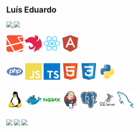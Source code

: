## Luís Eduardo
 <div>
  <a href="https://github.com/luiseduardosilva">
  <img height="200em" src="https://github-readme-stats.vercel.app/api?username=luiseduardosilva&show_icons=true&theme=tokyonight&include_all_commits=true&count_private=true"/>
  <img height="200em" src="https://github-readme-stats.vercel.app/api/top-langs/?username=luiseduardosilva&layout=compact&langs_count=8&theme=tokyonight"/>
  </a>
</div>
<div style="display: inline_block"><br>
  <img align="center" alt="Laravel" height="45" width="45" src="https://github.com/devicons/devicon/blob/master/icons/laravel/laravel-plain.svg">
  <img align="center" alt="NestJS" height="45" width="45" src="https://github.com/devicons/devicon/blob/master/icons/nestjs/nestjs-plain.svg">
  <img align="center" alt="ReactJS" height="45" width="45" src="https://github.com/devicons/devicon/blob/master/icons/react/react-original.svg">
  <img align="center" alt="AngularJS" height="45" width="45" src="https://github.com/devicons/devicon/blob/master/icons/angularjs/angularjs-plain.svg">

  ##

  <img align="center" alt="Php" height="45" width="45" src="https://raw.githubusercontent.com/devicons/devicon/master/icons/php/php-plain.svg">
  <img align="center" alt="Js" height="45" width="45" src="https://raw.githubusercontent.com/devicons/devicon/master/icons/javascript/javascript-plain.svg">
  <img align="center" alt="Ts" height="45" width="45" src="https://raw.githubusercontent.com/devicons/devicon/master/icons/typescript/typescript-plain.svg">
  <img align="center" alt="HTML" height="45" width="45" src="https://raw.githubusercontent.com/devicons/devicon/master/icons/html5/html5-original.svg">
  <img align="center" alt="CSS" height="45" width="45" src="https://raw.githubusercontent.com/devicons/devicon/master/icons/css3/css3-original.svg">
  <img align="center" alt="Python" height="45" width="45" src="https://raw.githubusercontent.com/devicons/devicon/master/icons/python/python-original.svg">


 ##

  <img align="center" alt="Linux" height="45" width="45" src="https://github.com/devicons/devicon/blob/master/icons/linux/linux-original.svg">
  <img align="center" alt="Docker" height="45" width="45" src="https://github.com/devicons/devicon/blob/master/icons/docker/docker-original.svg">
  <img align="center" alt="Nginx" height="45" width="45" src="https://github.com/devicons/devicon/blob/master/icons/nginx/nginx-original.svg">
  <img align="center" alt="Jenkins" height="45" width="45" src="https://github.com/devicons/devicon/blob/master/icons/jenkins/jenkins-original.svg">
  <img align="center" alt="Postgres" height="45" width="45" src="https://github.com/devicons/devicon/blob/master/icons/postgresql/postgresql-original.svg">
  <img align="center" alt="SqlServer" height="45" width="45" src="https://github.com/devicons/devicon/blob/master/icons/microsoftsqlserver/microsoftsqlserver-plain-wordmark.svg">
  <img align="center" alt="Mysql" height="45" width="45" src="https://github.com/devicons/devicon/blob/master/icons/mysql/mysql-original.svg">
</div>
 
 ##

<div>  
  <a href="https://www.linkedin.com/in/luiseduardosilva" target="_blank"><img src="https://img.shields.io/badge/-LinkedIn-%230077B5?style=for-the-badge&logo=linkedin&logoColor=white" target="_blank"></a>
  <a href = "mailto:luissilva7991@gmail.com"><img src="https://img.shields.io/badge/-Gmail-%23333?style=for-the-badge&logo=gmail&logoColor=white" target="_blank"></a>
 	<a href="https://www.twitch.tv/luisescosta" target="_blank"><img src="https://img.shields.io/badge/Twitch-9146FF?style=for-the-badge&logo=twitch&logoColor=white" target="_blank"></a>
</div>
